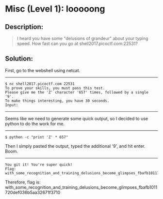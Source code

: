 # Misc (Level 1): looooong
## Description: 
>I heard you have some "delusions of grandeur" about your typing speed. How fast can you go at shell2017.picoctf.com:22531?
## Solution:
First, go to the webshell using netcat. 
***
    $ nc shell2017.picoctf.com 22531
    To prove your skills, you must pass this test.
    Please give me the 'Z' character '657' times, followed by a single '9'.
    To make things interesting, you have 30 seconds.
    Input:
***
Seems like we need to generate some quick output, so I decided to use python to do the work for me. 
*** 
    $ python -c "print 'Z' * 657"
Then I simply pasted the output, typed the additional '9', and hit enter. Boom.
***
    You git it! You're super quick!
    Flag: with_some_recognition_and_training_delusions_become_glimpses_fbafb1011720def036b5aa32671f3710
Therefore, flag is: with_some_recognition_and_training_delusions_become_glimpses_fbafb1011720def036b5aa32671f3710
